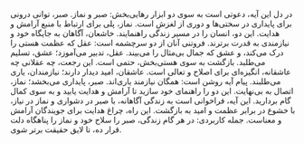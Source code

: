 در دل این آیه، دعوتی است به سوی دو ابزار رهایی‌بخش: صبر و نماز. صبر،
توانی درونی برای پایداری در سختی‌ها و دوری از لغزش است. نماز، پلی برای
ارتباط با منبع آرامش و هدایت. این دو، انسان را در مسیر زندگی راهنمایند.
خاشعان، آگاهان به جایگاه خود و نیازمندی به قدرت برترند. فروتنی آنان از
دو سرچشمه است: عقل که عظمت هستی را درک می‌کند، و عشق که جمال بی‌مثال را
می‌بیند. عقل، تدبیر می‌آموزد؛ عشق، تسلیم می‌طلبد. بازگشت به سوی هستی‌بخش،
حتمی است. این رجعت، چه عقلانی چه عاشقانه، انگیزه‌ای برای اصلاح و تعالی
است. عاشقان، امید دیدار دارند؛ نیازمندان، یاری می‌طلبند. پیام آیه روشن
است: همگان نیازمند یاری‌اند. صبر، پایداری می‌بخشد؛ نماز، اتصال به بی‌نهایت.
این دو را راهنمای خود سازید تا آرامش و هدایت یابید و به سوی کمال گام
بردارید. این آیه، فراخوانی است به زندگی آگاهانه، با صبر در دشواری و نماز
در نیاز، با خشوع در برابر عظمت و امید به بازگشت. این راه، چراغ هدایت
برای جویندگان آرامش و معناست. جمله کاربردی: در هر گام زندگی، صبر را سلاح
خود و نماز را پناهگاه دلت قرار ده، تا لایق حقیقت برتر شوی.
